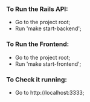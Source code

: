 
### To Run the Rails API:

- Go to the project root;
- Run 'make start-backend';

### To Run the Frontend:

- Go to the project root;
- Run 'make start-frontend';


### To Check it running:

- Go to http://localhost:3333;
